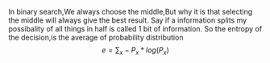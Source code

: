 In binary search,We always choose the middle,But why it is that selecting the middle will always give the best result.
Say if a information splits my possibality of all things in half is called 1 bit of information.
So the entropy of the decision,is the average of probability distribution 
$$e=\sum_x -P_x*log(P_x)$$
